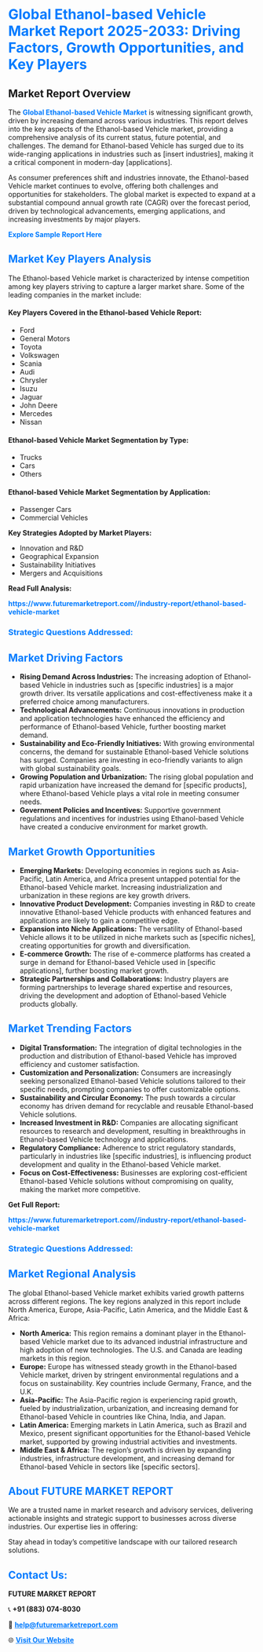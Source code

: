 <h1 style="color: #007BFF;">Global Ethanol-based Vehicle Market Report 2025-2033: Driving Factors, Growth Opportunities, and Key Players</h1>

<section id="overview">
<h2>Market Report Overview</h2>
<p>The <a href="https://www.futuremarketreport.com//industry-report/ethanol-based-vehicle-market" style="color: #007BFF; text-decoration: none;"><strong>Global Ethanol-based Vehicle Market</strong></a> is witnessing significant growth, driven by increasing demand across various industries. This report delves into the key aspects of the Ethanol-based Vehicle market, providing a comprehensive analysis of its current status, future potential, and challenges. The demand for Ethanol-based Vehicle has surged due to its wide-ranging applications in industries such as [insert industries], making it a critical component in modern-day [applications].</p>
<p>As consumer preferences shift and industries innovate, the Ethanol-based Vehicle market continues to evolve, offering both challenges and opportunities for stakeholders. The global market is expected to expand at a substantial compound annual growth rate (CAGR) over the forecast period, driven by technological advancements, emerging applications, and increasing investments by major players.</p>
</section>

<section id="overview">
<p><a href="https://www.futuremarketreport.com//request-sample/reportId=51329" style="color: #007BFF; text-decoration: none;"><strong>Explore Sample Report Here</strong></a></p>
</section>

<section id="key-players">
<h2 style="color: #007BFF;">Market Key Players Analysis</h2>
<p>The Ethanol-based Vehicle market is characterized by intense competition among key players striving to capture a larger market share. Some of the leading companies in the market include:</p>
<h4>Key Players Covered in the Ethanol-based Vehicle Report:</h4>
<ul><li>Ford</li><li>General Motors</li><li>Toyota</li><li>Volkswagen</li><li>Scania</li><li>Audi</li><li>Chrysler</li><li>Isuzu</li><li>Jaguar</li><li>John Deere</li><li>Mercedes</li><li>Nissan</li></ul>
<h4>Ethanol-based Vehicle Market Segmentation by Type:</h4>
<ul><li>Trucks</li><li>Cars</li><li>Others</li></ul>

<h4>Ethanol-based Vehicle Market Segmentation by Application:</h4>
<ul><li>Passenger Cars</li><li>Commercial Vehicles</li></ul>
<p><strong>Key Strategies Adopted by Market Players:</strong></p>
<ul>
<li>Innovation and R&D</li>
<li>Geographical Expansion</li>
<li>Sustainability Initiatives</li>
<li>Mergers and Acquisitions</li>
</ul>
</section>

<section>
<p><strong>Read Full Analysis: </strong></p><a href="https://www.futuremarketreport.com//industry-report/ethanol-based-vehicle-market" style="color: #007BFF; text-decoration: none;"><strong>https://www.futuremarketreport.com//industry-report/ethanol-based-vehicle-market</strong></a>
<h3 style="color: #007BFF;">Strategic Questions Addressed:</h3>
</section>

<section id="driving-factors">
<h2 style="color: #007BFF;">Market Driving Factors</h2>
<ul>
<li><strong>Rising Demand Across Industries:</strong> The increasing adoption of Ethanol-based Vehicle in industries such as [specific industries] is a major growth driver. Its versatile applications and cost-effectiveness make it a preferred choice among manufacturers.</li>
<li><strong>Technological Advancements:</strong> Continuous innovations in production and application technologies have enhanced the efficiency and performance of Ethanol-based Vehicle, further boosting market demand.</li>
<li><strong>Sustainability and Eco-Friendly Initiatives:</strong> With growing environmental concerns, the demand for sustainable Ethanol-based Vehicle solutions has surged. Companies are investing in eco-friendly variants to align with global sustainability goals.</li>
<li><strong>Growing Population and Urbanization:</strong> The rising global population and rapid urbanization have increased the demand for [specific products], where Ethanol-based Vehicle plays a vital role in meeting consumer needs.</li>
<li><strong>Government Policies and Incentives:</strong> Supportive government regulations and incentives for industries using Ethanol-based Vehicle have created a conducive environment for market growth.</li>
</ul>
</section>

<section id="growth-opportunities">
<h2 style="color: #007BFF;">Market Growth Opportunities</h2>
<ul>
<li><strong>Emerging Markets:</strong> Developing economies in regions such as Asia-Pacific, Latin America, and Africa present untapped potential for the Ethanol-based Vehicle market. Increasing industrialization and urbanization in these regions are key growth drivers.</li>
<li><strong>Innovative Product Development:</strong> Companies investing in R&D to create innovative Ethanol-based Vehicle products with enhanced features and applications are likely to gain a competitive edge.</li>
<li><strong>Expansion into Niche Applications:</strong> The versatility of Ethanol-based Vehicle allows it to be utilized in niche markets such as [specific niches], creating opportunities for growth and diversification.</li>
<li><strong>E-commerce Growth:</strong> The rise of e-commerce platforms has created a surge in demand for Ethanol-based Vehicle used in [specific applications], further boosting market growth.</li>
<li><strong>Strategic Partnerships and Collaborations:</strong> Industry players are forming partnerships to leverage shared expertise and resources, driving the development and adoption of Ethanol-based Vehicle products globally.</li>
</ul>
</section>

<section id="trending-factors">
<h2 style="color: #007BFF;">Market Trending Factors</h2>
<ul>
<li><strong>Digital Transformation:</strong> The integration of digital technologies in the production and distribution of Ethanol-based Vehicle has improved efficiency and customer satisfaction.</li>
<li><strong>Customization and Personalization:</strong> Consumers are increasingly seeking personalized Ethanol-based Vehicle solutions tailored to their specific needs, prompting companies to offer customizable options.</li>
<li><strong>Sustainability and Circular Economy:</strong> The push towards a circular economy has driven demand for recyclable and reusable Ethanol-based Vehicle solutions.</li>
<li><strong>Increased Investment in R&D:</strong> Companies are allocating significant resources to research and development, resulting in breakthroughs in Ethanol-based Vehicle technology and applications.</li>
<li><strong>Regulatory Compliance:</strong> Adherence to strict regulatory standards, particularly in industries like [specific industries], is influencing product development and quality in the Ethanol-based Vehicle market.</li>
<li><strong>Focus on Cost-Effectiveness:</strong> Businesses are exploring cost-efficient Ethanol-based Vehicle solutions without compromising on quality, making the market more competitive.</li>
</ul>
</section>

<section>
<p><strong>Get Full Report: </strong></p><a href="https://www.futuremarketreport.com//industry-report/ethanol-based-vehicle-market" style="color: #007BFF; text-decoration: none;"><strong>https://www.futuremarketreport.com//industry-report/ethanol-based-vehicle-market</strong></a>
<h3 style="color: #007BFF;">Strategic Questions Addressed:</h3>
</section>


<section id="regional-analysis">
<h2 style="color: #007BFF;">Market Regional Analysis</h2>
<p>The global Ethanol-based Vehicle market exhibits varied growth patterns across different regions. The key regions analyzed in this report include North America, Europe, Asia-Pacific, Latin America, and the Middle East & Africa:</p>
<ul>
<li><strong>North America:</strong> This region remains a dominant player in the Ethanol-based Vehicle market due to its advanced industrial infrastructure and high adoption of new technologies. The U.S. and Canada are leading markets in this region.</li>
<li><strong>Europe:</strong> Europe has witnessed steady growth in the Ethanol-based Vehicle market, driven by stringent environmental regulations and a focus on sustainability. Key countries include Germany, France, and the U.K.</li>
<li><strong>Asia-Pacific:</strong> The Asia-Pacific region is experiencing rapid growth, fueled by industrialization, urbanization, and increasing demand for Ethanol-based Vehicle in countries like China, India, and Japan.</li>
<li><strong>Latin America:</strong> Emerging markets in Latin America, such as Brazil and Mexico, present significant opportunities for the Ethanol-based Vehicle market, supported by growing industrial activities and investments.</li>
<li><strong>Middle East & Africa:</strong> The region’s growth is driven by expanding industries, infrastructure development, and increasing demand for Ethanol-based Vehicle in sectors like [specific sectors].</li>
</ul>
</section>

<footer>
<h2 style="color: #007BFF;">About FUTURE MARKET REPORT</h2>
<p>We are a trusted name in market research and advisory services, delivering actionable insights and strategic support to businesses across diverse industries. Our expertise lies in offering:</p>

<p>Stay ahead in today’s competitive landscape with our tailored research solutions.</p>

<h2 style="color: #007BFF;">Contact Us:</h2>
<p><strong>FUTURE MARKET REPORT</strong></p>
<p>📞 <strong>+91 (883) 074-8030</strong></p>
<p>📧 <strong><a href="mailto:help@futuremarketreport.com" style="color: #007BFF;">help@futuremarketreport.com</a></strong></p>
<p>🌐 <strong><a href="https://www.futuremarketreport.com/" style="color: #007BFF;">Visit Our Website</a></strong></p>
</footer>